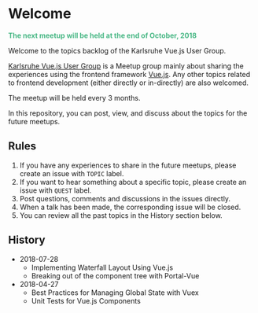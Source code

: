 # Welcome
<span style="color:#47b784">**The next meetup will be held at the end of October, 2018**</span>

Welcome to the topics backlog of the Karlsruhe Vue.js User Group.

[Karlsruhe Vue.js User Group](https://www.meetup.com/de-DE/Karlsruhe-Vue-js-User-Group/) is a Meetup group mainly about sharing the experiences using the frontend framework [Vue.js](https://vuejs.org/). Any other topics related to frontend development (either directly or in-directly) are also welcomed.

The meetup will be held every 3 months.

In this repository, you can post, view, and discuss about the topics for the future meetups.

## Rules
1. If you have any experiences to share in the future meetups, please create an issue with `TOPIC` label.
2. If you want to hear something about a specific topic, please create an issue with `QUEST` label.
3. Post questions, comments and discussions in the issues directly.
4. When a talk has been made, the corresponding issue will be closed.
5. You can review all the past topics in the History section below.

## History
* 2018-07-28
  * Implementing Waterfall Layout Using Vue.js
  * Breaking out of the component tree with Portal-Vue
* 2018-04-27
  * Best Practices for Managing Global State with Vuex
  * Unit Tests for Vue.js Components
